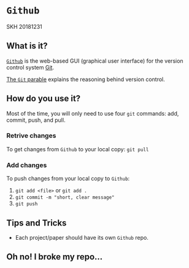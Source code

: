 # `Github`
SKH 20181231

## What is it?

[`Github`](https://github.com/) is the web-based GUI (graphical user interface) for the version control system [Git](https://git-scm.com/).

[The `Git` parable](http://tom.preston-werner.com/2009/05/19/the-git-parable.html) explains the reasoning behind version control.

## How do you use it?

Most of the time, you will only need to use four `git` commands: add, commit, push, and pull.

### Retrive changes

To get changes from `Github` to your local copy: `git pull`

### Add changes

To push changes from your local copy to `Github`:
1. `git add <file>` or `git add .`
2. `git commit -m "short, clear message"`
3. `git push`

## Tips and Tricks

* Each project/paper should have its own `Github` repo.   

## Oh no! I broke my repo...
